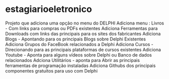 # estagiarioeletronico

Projeto que adiciona uma opção no menu do DELPHI
Adiciona menu : Livros - Com links para compras ou PDFs existentes
Adiciona Ferramentas para Downloads com links das principais para os sites dos fabricantes
Adiciona Blogs - Apontando para os principais Blogs sobre Delphi Existentes
Adiciona Grupos do FaceBook relacionados a Delphi
Adiciona Cursos - Direcionando para as principais plataformas de cursos existentes
Adiciona Youtube - Aponta para alguns vídeos sobre Delphi ou Banco de dados relacionados 
Adciona Utilitários - aponta para Abrir as principais ferramentas de programação instaladas
Adiciona Githubs dos principais componentes gratuitos para uso com Delphi

